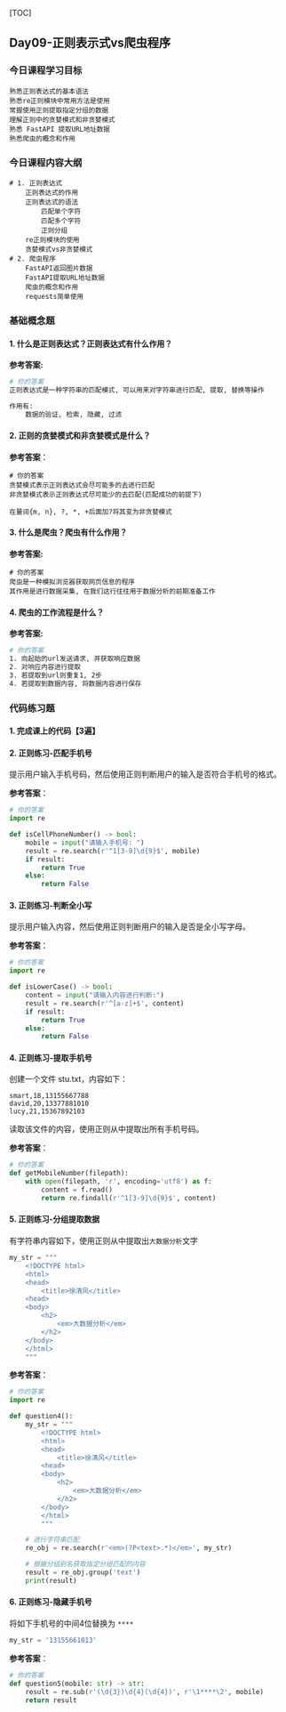 [TOC]

## Day09-正则表示式vs爬虫程序

### 今日课程学习目标

```shell
熟悉正则表达式的基本语法
熟悉re正则模块中常用方法是使用
常握使用正则提取指定分组的数据
理解正则中的贪婪模式和非贪婪模式
熟悉 FastAPI 提取URL地址数据
熟悉爬虫的概念和作用
```

### 今日课程内容大纲

```shell
# 1. 正则表达式
	正则表达式的作用
	正则表达式的语法
		匹配单个字符
		匹配多个字符
		正则分组
	re正则模块的使用
	贪婪模式vs非贪婪模式
# 2. 爬虫程序
	FastAPI返回图片数据
	FastAPI提取URL地址数据
	爬虫的概念和作用
	requests简单使用
```

### 基础概念题

#### 1. 什么是正则表达式？正则表达式有什么作用？

**参考答案:**

```bash
# 你的答案
正则表达式是一种字符串的匹配模式, 可以用来对字符串进行匹配, 提取, 替换等操作

作用有:
	数据的验证, 检索, 隐藏, 过滤
```

#### 2. 正则的贪婪模式和非贪婪模式是什么？

**参考答案**：

```shell
# 你的答案
贪婪模式表示正则表达式会尽可能多的去进行匹配
非贪婪模式表示正则表达式尽可能少的去匹配(匹配成功的前提下)

在量词{m, n}, ?, *, +后面加?将其变为非贪婪模式
```



#### 3. 什么是爬虫？爬虫有什么作用？

**参考答案:**

```shell
# 你的答案
爬虫是一种模拟浏览器获取网页信息的程序
其作用是进行数据采集, 在我们这行往往用于数据分析的前期准备工作
```



#### 4. 爬虫的工作流程是什么？

**参考答案:**

```bash
# 你的答案
1. 向起始的url发送请求, 并获取响应数据
2. 对响应内容进行提取
3. 若提取到url则重复1, 2步
4. 若提取到数据内容, 将数据内容进行保存
```



### 代码练习题

#### 1. 完成课上的代码【3遍】



#### 2. 正则练习-匹配手机号

提示用户输入手机号码，然后使用正则判断用户的输入是否符合手机号的格式。

**参考答案**：

```python
# 你的答案
import re

def isCellPhoneNumber() -> bool:
    mobile = input("请输入手机号: ")
    result = re.search(r'^1[3-9]\d{9}$', mobile)
    if result:
        return True
    else:
        return False
```



#### 3. 正则练习-判断全小写

提示用户输入内容，然后使用正则判断用户的输入是否是全小写字母。

**参考答案**：

```python
# 你的答案
import re

def isLowerCase() -> bool:
    content = input("请输入内容进行判断:")
    result = re.search(r'^[a-z]+$', content)
    if result:
        return True
    else:
        return False

```



#### 4. 正则练习-提取手机号

创建一个文件 stu.txt，内容如下：

```text
smart,18,13155667788
david,20,13377881010
lucy,21,15367892103
```

读取该文件的内容，使用正则从中提取出所有手机号码。

**参考答案**：

```python
# 你的答案
def getMobileNumber(filepath):
    with open(filepath, 'r', encoding='utf8') as f:
        content = f.read()
        return re.findall(r'^1[3-9]\d{9}$', content)
```



#### 5. 正则练习-分组提取数据

有字符串内容如下，使用正则从中提取出`大数据分析`文字

```python
my_str = """
    <!DOCTYPE html>
    <html> 
    <head>   
        <title>徐清风</title> 
    <head> 
    <body>   
        <h2>     
            <em>大数据分析</em>
        </h2> 
    </body>
    </html>
    """
```

**参考答案**：

```python
# 你的答案
import re

def question4():
    my_str = """
        <!DOCTYPE html>
        <html> 
        <head>   
            <title>徐清风</title> 
        <head> 
        <body>   
            <h2>     
                <em>大数据分析</em>
            </h2> 
        </body>
        </html>
        """

    # 进行字符串匹配
    re_obj = re.search(r'<em>(?P<text>.*)</em>', my_str)

    # 根据分组别名获取指定分组匹配的内容
    result = re_obj.group('text')
    print(result)
```



#### 6. 正则练习-隐藏手机号

将如下手机号的中间4位替换为 `****`

```python
my_str = '13155661013'
```

**参考答案**：

```python
# 你的答案
def question5(mobile: str) -> str:
    result = re.sub(r'(\d{3})\d{4}(\d{4})', r'\1****\2', mobile)
    return result
```

